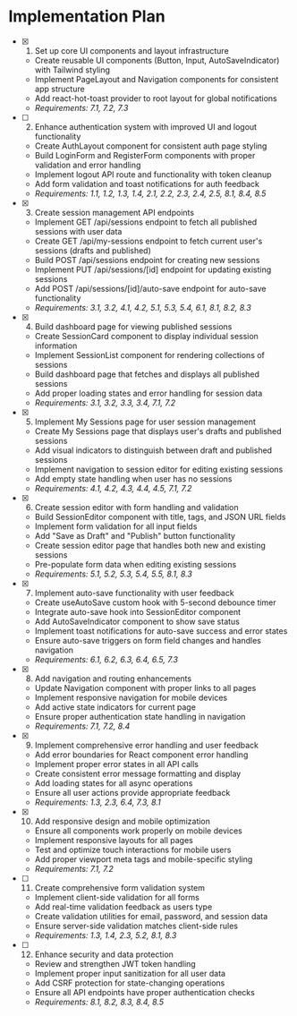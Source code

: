 # Implementation Plan

- [x] 1. Set up core UI components and layout infrastructure





  - Create reusable UI components (Button, Input, AutoSaveIndicator) with Tailwind styling
  - Implement PageLayout and Navigation components for consistent app structure
  - Add react-hot-toast provider to root layout for global notifications
  - _Requirements: 7.1, 7.2, 7.3_

- [ ] 2. Enhance authentication system with improved UI and logout functionality




  - Create AuthLayout component for consistent auth page styling
  - Build LoginForm and RegisterForm components with proper validation and error handling
  - Implement logout API route and functionality with token cleanup
  - Add form validation and toast notifications for auth feedback
  - _Requirements: 1.1, 1.2, 1.3, 1.4, 2.1, 2.2, 2.3, 2.4, 2.5, 8.1, 8.4, 8.5_

- [x] 3. Create session management API endpoints





  - Implement GET /api/sessions endpoint to fetch all published sessions with user data
  - Create GET /api/my-sessions endpoint to fetch current user's sessions (drafts and published)
  - Build POST /api/sessions endpoint for creating new sessions
  - Implement PUT /api/sessions/[id] endpoint for updating existing sessions
  - Add POST /api/sessions/[id]/auto-save endpoint for auto-save functionality
  - _Requirements: 3.1, 3.2, 4.1, 4.2, 5.1, 5.3, 5.4, 6.1, 8.1, 8.2, 8.3_

- [x] 4. Build dashboard page for viewing published sessions






  - Create SessionCard component to display individual session information
  - Implement SessionList component for rendering collections of sessions
  - Build dashboard page that fetches and displays all published sessions
  - Add proper loading states and error handling for session data
  - _Requirements: 3.1, 3.2, 3.3, 3.4, 7.1, 7.2_

- [x] 5. Implement My Sessions page for user session management





  - Create My Sessions page that displays user's drafts and published sessions
  - Add visual indicators to distinguish between draft and published sessions
  - Implement navigation to session editor for editing existing sessions
  - Add empty state handling when user has no sessions
  - _Requirements: 4.1, 4.2, 4.3, 4.4, 4.5, 7.1, 7.2_

- [x] 6. Create session editor with form handling and validation





  - Build SessionEditor component with title, tags, and JSON URL fields
  - Implement form validation for all input fields
  - Add "Save as Draft" and "Publish" button functionality
  - Create session editor page that handles both new and existing sessions
  - Pre-populate form data when editing existing sessions
  - _Requirements: 5.1, 5.2, 5.3, 5.4, 5.5, 8.1, 8.3_

- [x] 7. Implement auto-save functionality with user feedback





  - Create useAutoSave custom hook with 5-second debounce timer
  - Integrate auto-save hook into SessionEditor component
  - Add AutoSaveIndicator component to show save status
  - Implement toast notifications for auto-save success and error states
  - Ensure auto-save triggers on form field changes and handles navigation
  - _Requirements: 6.1, 6.2, 6.3, 6.4, 6.5, 7.3_

- [x] 8. Add navigation and routing enhancements





  - Update Navigation component with proper links to all pages
  - Implement responsive navigation for mobile devices
  - Add active state indicators for current page
  - Ensure proper authentication state handling in navigation
  - _Requirements: 7.1, 7.2, 8.4_

- [x] 9. Implement comprehensive error handling and user feedback





  - Add error boundaries for React component error handling
  - Implement proper error states in all API calls
  - Create consistent error message formatting and display
  - Add loading states for all async operations
  - Ensure all user actions provide appropriate feedback
  - _Requirements: 1.3, 2.3, 6.4, 7.3, 8.1_

- [x] 10. Add responsive design and mobile optimization





  - Ensure all components work properly on mobile devices
  - Implement responsive layouts for all pages
  - Test and optimize touch interactions for mobile users
  - Add proper viewport meta tags and mobile-specific styling
  - _Requirements: 7.1, 7.2_

- [ ] 11. Create comprehensive form validation system
  - Implement client-side validation for all forms
  - Add real-time validation feedback as users type
  - Create validation utilities for email, password, and session data
  - Ensure server-side validation matches client-side rules
  - _Requirements: 1.3, 1.4, 2.3, 5.2, 8.1, 8.3_

- [ ] 12. Enhance security and data protection
  - Review and strengthen JWT token handling
  - Implement proper input sanitization for all user data
  - Add CSRF protection for state-changing operations
  - Ensure all API endpoints have proper authentication checks
  - _Requirements: 8.1, 8.2, 8.3, 8.4, 8.5_